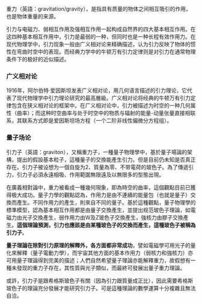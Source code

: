 重力（英語：gravitation/gravity），是指具有质量的物体之间相互吸引的作用，也是物体重量的来源。

引力与电磁力、弱相互作用及强相互作用一起构成自然界的四大基本相互作用。在这四种基本相互作用中，引力是最弱的一种，但同时也是一种长程有效作用力。在现代物理学中，引力现象一般由广义相对论来精确描述，认为引力反映了物体的惯性在弯曲时空中的表现。而经典力学中的牛顿万有引力定律则是对引力在通常物理条件下的极好的近似描述。


### 广义相对论
1916年，阿尔伯特·爱因斯坦发表广义相对论，用几何语言描述的引力理论，它代表了现代物理学中引力理论研究的最高層級。广义相对论将经典的牛顿万有引力定律包含在狭义相对论的框架中。在广义相对论中，引力被描述为时空的一种几何属性（曲率）；而这种时空曲率与处于时空中的物质与辐射的能量-动量张量直接相联系，其联系方式即是爱因斯坦场方程（一个二阶非线性偏微分方程组）。

### 量子场论
引力子（英語：graviton），又稱重力子，一種量子物理學中，基於量子場論的架構，提出的假設基本粒子，這種量子的交換能產生引力。但是目前仍未知是否真正存在。引力子被设想为一個自旋为2、質量為零、不带電荷的玻色子。為了傳遞引力，引力子必須永遠相吸、作用範圍無限遠及以無限多的型態出現。

在廣義相對論中，重力被看成一種幾何現象，即為時空的曲率，這個觀點目前已獲得极大成功。量子力學的觀點認為，作用力是由不連續的能量包（也就是量子）交換而產生。不同作用力的產生，則來自不同的量子。基於這種觀點，量子物理學的標準模型，認為基本相互作用都是由量子交換產生，並提出规范玻色子理論，如電磁力由光子交換產生，弱作用力由W及Z玻色子交換產生，強核力由膠子交換產生。**這個理論預測，引力也應該是由某種玻色子的交換而產生，這種玻色子被稱為引力子**。

**量子理論在除對引力原理的解釋外，各方面都非常成功**，譬如電磁學可用光子的量化來解釋（量子電動力學），而宇宙其他方面的基本作用力（弱核力和強核力）亦可用量子理論得到完美的描述；人們自然希望量子理論亦能解釋重力，故假想有一種未發现的重力子存在，其性質與光子類似，而最終可發展出量子重力理論。

或許，引力子是跟希格斯玻色子有關（因為引力跟質量成正比），因此需要希格斯玻色子的理論充分發展才能研究引力子。可是這種理論的數學運算十分複雜且無法自洽。